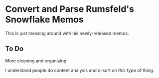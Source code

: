 # Convert and Parse Rumsfeld's Snowflake Memos

This is just messing around with his newly-released memos.

## To Do

More cleaning and organizing

I understand people do content analysis and q-sort on this type of thing.
